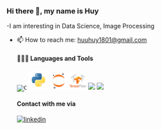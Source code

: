 ### Hi there 👋, my name is Huy
-I am interesting in Data Science, Image Processing
- 📫 How to reach me: huuhuy1801@gmail.com 

  #### 👨🏻‍💻 Languages and Tools <br />
  <code><img title="C" height="45" src="https://github.com/zumrudu-anka/zumrudu-anka/blob/master/images/c.svg"></code>
  <code><img height="45" src="https://raw.githubusercontent.com/github/explore/80688e429a7d4ef2fca1e82350fe8e3517d3494d/topics/python/python.png"></code> 
   <code><img height="40" src="https://raw.githubusercontent.com/github/explore/80688e429a7d4ef2fca1e82350fe8e3517d3494d/topics/jupyter-notebook/jupyter-notebook.png"></code>
   <code><img height="40" src="https://raw.githubusercontent.com/github/explore/80688e429a7d4ef2fca1e82350fe8e3517d3494d/topics/tensorflow/tensorflow.png"></code>
   <code><img height="40" src="https://seeklogo.com/images/P/pytorch-logo-84F95D0AF5-seeklogo.com.png"></code>
   <code><img height="40" src="https://image.emojisky.com/532/4458532-middle.png"></code>
  #### Contact with me via <br />
     [<img src='https://raw.githubusercontent.com/Raymo111/Raymo111/master/socials/linkedin.png' alt='linkedin' height='40'>](https://www.linkedin.com/in/huy-nguyen-085382206/)    












<!---
huynguyen180100/huynguyen180100 is a ✨ special ✨ repository because its `README.md` (this file) appears on your GitHub profile.
You can click the Preview link to take a look at your changes.
--->
